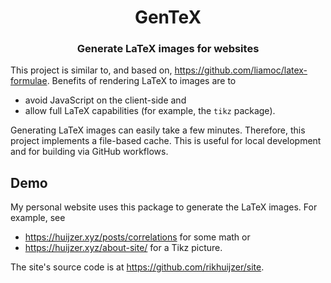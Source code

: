 <h1 align="center">
  GenTeX
</h1>

<h3 align="center">
  Generate LaTeX images for websites
</h3>

This project is similar to, and based on, <https://github.com/liamoc/latex-formulae>.
Benefits of rendering LaTeX to images are to

- avoid JavaScript on the client-side and
- allow full LaTeX capabilities (for example, the `tikz` package).

Generating LaTeX images can easily take a few minutes.
Therefore, this project implements a file-based cache.
This is useful for local development and for building via GitHub workflows.

## Demo

My personal website uses this package to generate the LaTeX images. 
For example, see

- https://huijzer.xyz/posts/correlations for some math or
- https://huijzer.xyz/about-site/ for a Tikz picture.

The site's source code is at <https://github.com/rikhuijzer/site>.

